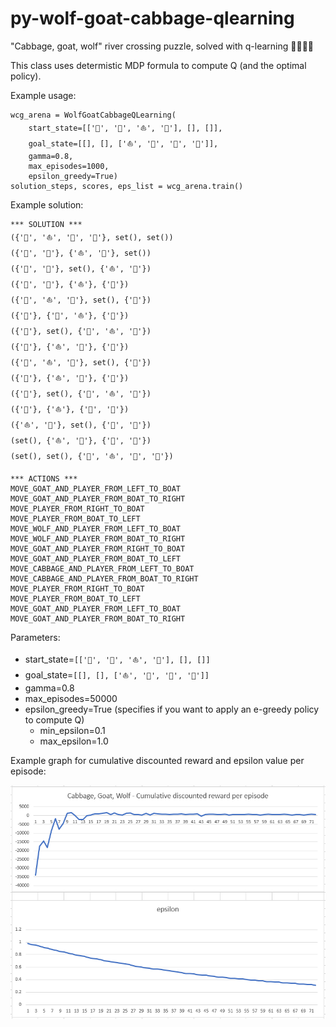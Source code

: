 # py-wolf-goat-cabbage-qlearning
"Cabbage, goat, wolf" river crossing puzzle, solved with q-learning 🐺🥦🐐⛵

This class uses determistic MDP formula to compute Q (and the optimal policy).

Example usage:

    wcg_arena = WolfGoatCabbageQLearning(
        start_state=[['🥦', '🐐', '⛵', '🐺'], [], []],
        goal_state=[[], [], ['⛵', '🐐', '🥦', '🐺']],
        gamma=0.8,
        max_episodes=1000,
        epsilon_greedy=True)
    solution_steps, scores, eps_list = wcg_arena.train()

Example solution:

    *** SOLUTION ***
    ({'🐐', '⛵', '🥦', '🐺'}, set(), set())
    ({'🐺', '🥦'}, {'⛵', '🐐'}, set())
    ({'🐺', '🥦'}, set(), {'⛵', '🐐'})
    ({'🐺', '🥦'}, {'⛵'}, {'🐐'})
    ({'🐺', '⛵', '🥦'}, set(), {'🐐'})
    ({'🥦'}, {'🐺', '⛵'}, {'🐐'})
    ({'🥦'}, set(), {'🐺', '⛵', '🐐'})
    ({'🥦'}, {'⛵', '🐐'}, {'🐺'})
    ({'🐐', '⛵', '🥦'}, set(), {'🐺'})
    ({'🐐'}, {'⛵', '🥦'}, {'🐺'})
    ({'🐐'}, set(), {'🐺', '⛵', '🥦'})
    ({'🐐'}, {'⛵'}, {'🐺', '🥦'})
    ({'⛵', '🐐'}, set(), {'🐺', '🥦'})
    (set(), {'⛵', '🐐'}, {'🐺', '🥦'})
    (set(), set(), {'🐺', '⛵', '🥦', '🐐'})
    
    *** ACTIONS ***
    MOVE_GOAT_AND_PLAYER_FROM_LEFT_TO_BOAT
    MOVE_GOAT_AND_PLAYER_FROM_BOAT_TO_RIGHT
    MOVE_PLAYER_FROM_RIGHT_TO_BOAT
    MOVE_PLAYER_FROM_BOAT_TO_LEFT
    MOVE_WOLF_AND_PLAYER_FROM_LEFT_TO_BOAT
    MOVE_WOLF_AND_PLAYER_FROM_BOAT_TO_RIGHT
    MOVE_GOAT_AND_PLAYER_FROM_RIGHT_TO_BOAT
    MOVE_GOAT_AND_PLAYER_FROM_BOAT_TO_LEFT
    MOVE_CABBAGE_AND_PLAYER_FROM_LEFT_TO_BOAT
    MOVE_CABBAGE_AND_PLAYER_FROM_BOAT_TO_RIGHT
    MOVE_PLAYER_FROM_RIGHT_TO_BOAT
    MOVE_PLAYER_FROM_BOAT_TO_LEFT
    MOVE_GOAT_AND_PLAYER_FROM_LEFT_TO_BOAT
    MOVE_GOAT_AND_PLAYER_FROM_BOAT_TO_RIGHT

Parameters:

- start_state=`[['🥦', '🐐', '⛵', '🐺'], [], []]`
- goal_state=`[[], [], ['⛵', '🐐', '🥦', '🐺']]`
- gamma=0.8
- max_episodes=50000
- epsilon_greedy=True (specifies if you want to apply an e-greedy policy to compute Q)
    - min_epsilon=0.1
    - max_epsilon=1.0

Example graph for cumulative discounted reward and epsilon value per episode:

![Reward/epsilon per episode](/images/reward_epsilon.png)

